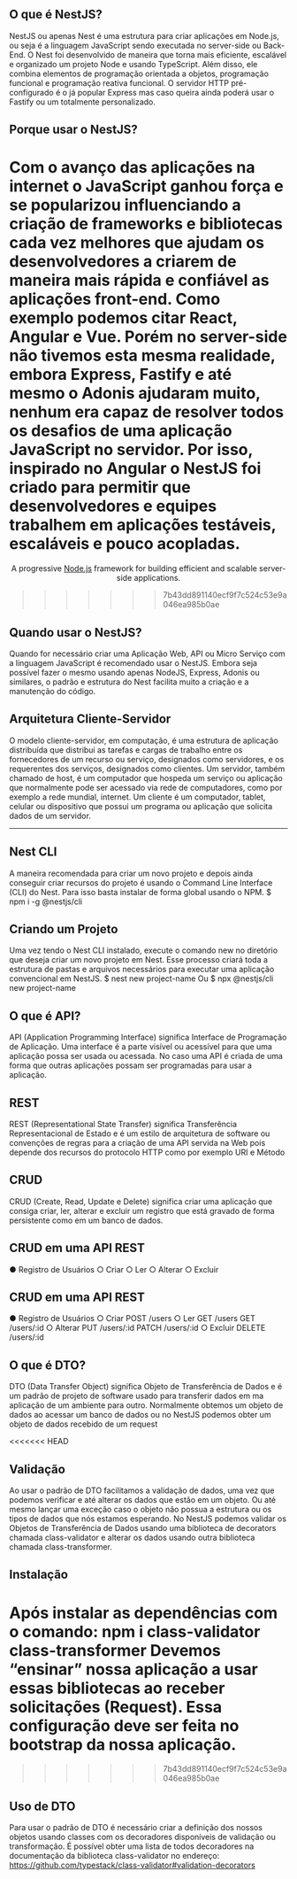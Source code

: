 ## O que é NestJS?

NestJS ou apenas Nest é uma estrutura para criar aplicações em Node.js, ou seja é a linguagem JavaScript sendo executada no server-side ou Back-End.
O Nest foi desenvolvido de maneira que torna mais eficiente, escalável e organizado um projeto Node e usando TypeScript. Além disso, ele combina elementos de programação orientada a objetos, programação funcional e programação reativa funcional.
O servidor HTTP pré-configurado é o já popular Express mas caso queira ainda poderá usar o Fastify ou um totalmente personalizado.


## Porque usar o NestJS?
Com o avanço das aplicações na internet o JavaScript ganhou força e se popularizou influenciando a criação de frameworks e bibliotecas cada vez melhores que ajudam os desenvolvedores a criarem de maneira mais rápida e confiável as aplicações front-end. 
Como exemplo podemos citar React, Angular e Vue.
Porém no server-side não tivemos esta mesma realidade, embora Express, Fastify e até mesmo o Adonis ajudaram muito, nenhum era capaz de resolver todos os desafios de uma aplicação JavaScript no servidor.
Por isso, inspirado no Angular o NestJS foi criado para permitir que desenvolvedores e equipes trabalhem em aplicações testáveis, escaláveis e pouco acopladas.
=======
  <p align="center">A progressive <a href="http://nodejs.org" target="_blank">Node.js</a> framework for building efficient and scalable server-side applications.</p>
    <p align="center">

  <!--[![Backers on Open Collective](https://opencollective.com/nest/backers/badge.svg)](https://opencollective.com/nest#backer)
  [![Sponsors on Open Collective](https://opencollective.com/nest/sponsors/badge.svg)](https://opencollective.com/nest#sponsor)-->
>>>>>>> 7b43dd891140ecf9f7c524c53e9a046ea985b0ae

## Quando usar o NestJS?
Quando for necessário criar uma Aplicação Web, API ou Micro Serviço com a linguagem JavaScript é recomendado usar o NestJS.
Embora seja possível fazer o mesmo usando apenas NodeJS, Express, Adonis ou similares, o padrão e estrutura do Nest facilita muito a criação e a manutenção do código.

## Arquitetura Cliente-Servidor
O modelo cliente-servidor, em computação, é uma estrutura de aplicação distribuída que distribui as tarefas e cargas de trabalho entre os fornecedores de um recurso ou serviço, designados como servidores, e os requerentes dos serviços, designados como clientes.
Um servidor, também chamado de host, é um computador que hospeda um serviço ou aplicação que normalmente pode ser acessado via rede de computadores, como por exemplo a rede mundial, internet.
Um cliente é um computador, tablet, celular ou dispositivo que possui um programa ou aplicação que solicita dados de um servidor.

----------------

## Nest CLI
A maneira recomendada para criar um novo projeto e depois ainda conseguir criar recursos do projeto é usando o Command Line Interface (CLI) do Nest.
Para isso basta instalar de forma global usando o NPM.
$ npm i -g @nestjs/cli


## Criando um Projeto
Uma vez tendo o Nest CLI instalado, execute o comando new no diretório que deseja criar um novo projeto em Nest.
Esse processo criará toda a estrutura de pastas e arquivos necessários para executar uma aplicação convencional em NestJS.
$ nest new project-name Ou $ npx @nestjs/cli new project-name


## O que é API?
API (Application Programming Interface) significa Interface de Programação de Aplicação. 
Uma interface é a parte visível ou acessível para que uma aplicação possa ser usada ou acessada.
No caso uma API é criada de uma forma que outras aplicações possam ser programadas para usar a aplicação.

## REST
REST (Representational State Transfer) significa Transferência Representacional de Estado e é um estilo de arquitetura de software ou convenções de regras para a criação de uma API servida na Web pois depende dos recursos do protocolo HTTP como por exemplo URI e Método

## CRUD
CRUD (Create, Read, Update e Delete) significa criar uma aplicação que consiga criar, ler, alterar e excluir um registro que está gravado de forma persistente como em um banco de dados.

## CRUD em uma API REST
● Registro de Usuários
○ Criar
○ Ler
○ Alterar
○ Excluir


## CRUD em uma API REST
● Registro de Usuários
○ Criar
POST /users
○ Ler
GET /users
GET /users/:id
○ Alterar
PUT /users/:id
PATCH /users/:id
○ Excluir
DELETE /users/:id

## O que é DTO?
DTO (Data Transfer Object) significa Objeto de Transferência de Dados e é um padrão de projeto de software usado para transferir dados em ma aplicação de um ambiente para outro.
Normalmente obtemos um objeto de dados ao acessar um banco de dados ou no NestJS podemos obter um objeto de dados recebido de um request

<<<<<<< HEAD
## Validação
Ao usar o padrão de DTO facilitamos a validação de dados, uma vez que podemos verificar e até alterar os dados que estão em um objeto. Ou até mesmo lançar uma exceção caso o objeto não possua a estrutura ou os tipos de dados que nós estamos esperando.
No NestJS podemos validar os Objetos de Transferência de Dados usando uma biblioteca de decorators chamada class-validator e alterar os dados usando outra biblioteca chamada class-transformer.

## Instalação
Após instalar as dependências com o comando: npm i class-validator class-transformer
Devemos “ensinar” nossa aplicação a usar essas bibliotecas ao receber solicitações (Request). Essa configuração deve ser feita no bootstrap da nossa aplicação.
=======
>>>>>>> 7b43dd891140ecf9f7c524c53e9a046ea985b0ae


## Uso de DTO
Para usar o padrão de DTO é necessário criar a definição dos nossos objetos usando classes com os decoradores disponíveis de validação ou transformação.
É possível obter uma lista de todos decoradores na documentação da biblioteca class-validator no endereço: https://github.com/typestack/class-validator#validation-decorators

